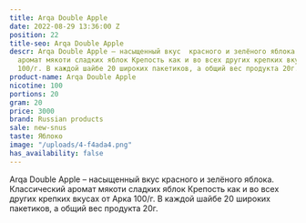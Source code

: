 ```yaml
---
title: Arqa Double Apple
date: 2022-08-29 13:36:00 Z
position: 22
title-seo: Arqa Double Apple
descr: Arqa Double Apple – насыщенный вкус  красного и зелёного яблока. Классический
  аромат мякоти сладких яблок Крепость как и во всех других крепких вкусах от Арка
  100/г. В каждой шайбе 20 широких пакетиков, а общий вес продукта 20г.
product-name: Arqa Double Apple
nicotine: 100
portions: 20
gram: 20
price: 3000
brand: Russian products
sale: new-snus
taste: Яблоко
image: "/uploads/4-f4ada4.png"
has_availability: false
---
```


Arqa Double Apple – насыщенный вкус  красного и зелёного яблока. Классический аромат мякоти сладких яблок Крепость как и во всех других крепких вкусах от Арка 100/г. В каждой шайбе 20 широких пакетиков, а общий вес продукта 20г.